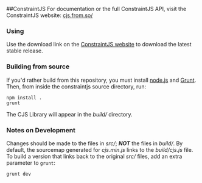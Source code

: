##ConstraintJS
For documentation or the full ConstraintJS API, visit the ConstraintJS website: [cjs.from.so/](http://cjs.from.so/ "ConstraintJS Website")

### Using
Use the download link on the [ConstraintJS website](http://cjs.from.so/ "ConstraintJS Website") to download the latest stable release.

### Building from source
If you'd rather build from this repository, you must install [node.js](http://nodejs.org/, "node.js") and [Grunt](http://gruntjs.com/installing-grunt, "Installing Grunt"). Then, from inside the constraintjs source directory, run:

	npm install .
	grunt

The CJS Library will appear in the *build/* directory.

### Notes on Development
Changes should be made to the files in *src/*; ***NOT*** the files in *build/*. By default, the sourcemap generated for *cjs.min.js* links to the  *build/cjs.js* file. To build a version that links back to the original *src/* files, add an extra parameter to `grunt`:

	grunt dev

